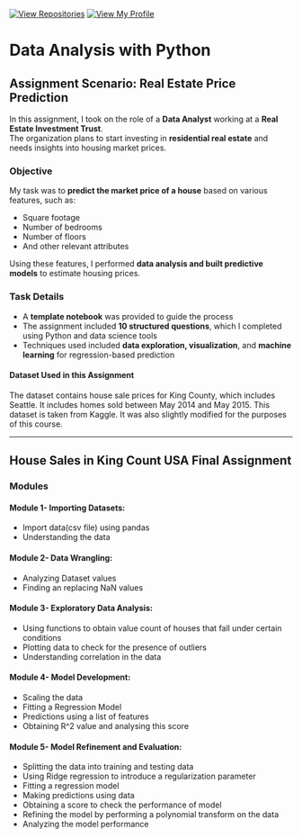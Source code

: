 [![View Repositories](https://img.shields.io/badge/View-My_Repositories-blue?logo=GitHub)](https://github.com/Yulia-Momotyuk?tab=repositories)
[![View My Profile](https://img.shields.io/badge/View-My_Profile-green?logo=GitHub)](https://github.com/Yulia-Momotyuk)
# Data Analysis with Python

##  Assignment Scenario: Real Estate Price Prediction

In this assignment, I took on the role of a **Data Analyst** working at a **Real Estate Investment Trust**.  
The organization plans to start investing in **residential real estate** and needs insights into housing market prices.


### Objective

My task was to **predict the market price of a house** based on various features, such as:
- Square footage  
- Number of bedrooms  
- Number of floors  
- And other relevant attributes  

Using these features, I performed **data analysis and built predictive models** to estimate housing prices.


### Task Details

- A **template notebook** was provided to guide the process  
- The assignment included **10 structured questions**, which I completed using Python and data science tools  
- Techniques used included **data exploration, visualization**, and **machine learning** for regression-based prediction  

#### Dataset Used in this Assignment
The dataset contains house sale prices for King County, which includes Seattle. It includes homes sold between May 2014 and May 2015. This dataset is taken from Kaggle. It was also slightly modified for the purposes of this course.  

---

## House Sales in King Count USA Final Assignment

### Modules

#### Module 1- Importing Datasets:
- Import data(csv file) using pandas
- Understanding the data

#### Module 2- Data Wrangling:
- Analyzing Dataset values
- Finding an replacing NaN values

#### Module 3- Exploratory Data Analysis:
- Using functions to obtain value count of houses that fall under certain conditions
- Plotting data to check for the presence of outliers
- Understanding correlation in the data

#### Module 4- Model Development:
- Scaling the data
- Fitting a Regression Model
- Predictions using a list of features
- Obtaining R^2 value and analysing this score

#### Module 5- Model Refinement and Evaluation:
- Splitting the data into training and testing data
- Using Ridge regression to introduce a regularization parameter
- Fitting a regression model
- Making predictions using data
- Obtaining a score to check the performance of model
- Refining the model by performing a polynomial transform on the data
- Analyzing the model performance
